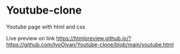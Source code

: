 # Youtube-clone
Youtube page with html and css

Live preview on link
https://htmlpreview.github.io/?https://github.com/IvoOjvan/Youtube-clone/blob/main/youtube.html
